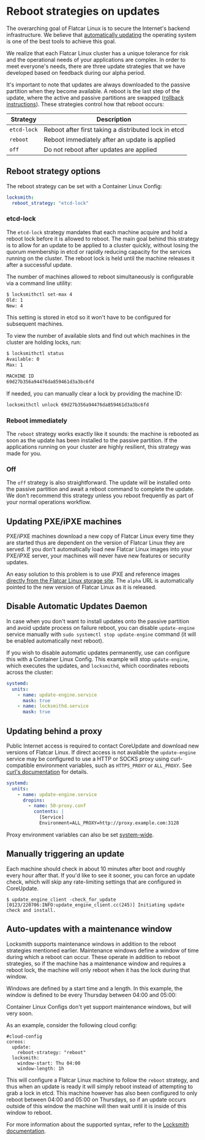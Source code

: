 # Reboot strategies on updates

The overarching goal of Flatcar Linux is to secure the Internet's backend infrastructure. We believe that [automatically updating](https://coreos.com/why/#updates) the operating system is one of the best tools to achieve this goal.

We realize that each Flatcar Linux cluster has a unique tolerance for risk and the operational needs of your applications are complex. In order to meet everyone's needs, there are three update strategies that we have developed based on feedback during our alpha period.

It's important to note that updates are always downloaded to the passive partition when they become available. A reboot is the last step of the update, where the active and passive partitions are swapped ([rollback instructions][rollback]). These strategies control how that reboot occurs:

| Strategy      | Description                                                         |
|---------------|---------------------------------------------------------------------|
| `etcd-lock`   | Reboot after first taking a distributed lock in etcd                |
| `reboot`      | Reboot immediately after an update is applied                       |
| `off`         | Do not reboot after updates are applied                             |

## Reboot strategy options

The reboot strategy can be set with a Container Linux Config:

```yaml container-linux-config
locksmith:
  reboot_strategy: "etcd-lock"
```

### etcd-lock

The `etcd-lock` strategy mandates that each machine acquire and hold a reboot lock before it is allowed to reboot. The main goal behind this strategy is to allow for an update to be applied to a cluster quickly, without losing the quorum membership in etcd or rapidly reducing capacity for the services running on the cluster. The reboot lock is held until the machine releases it after a successful update.

The number of machines allowed to reboot simultaneously is configurable via a command line utility:

```sh
$ locksmithctl set-max 4
Old: 1
New: 4
```

This setting is stored in etcd so it won't have to be configured for subsequent machines.

To view the number of available slots and find out which machines in the cluster are holding locks, run:

```sh
$ locksmithctl status
Available: 0
Max: 1

MACHINE ID
69d27b356a94476da859461d3a3bc6fd
```

If needed, you can manually clear a lock by providing the machine ID:

```sh
locksmithctl unlock 69d27b356a94476da859461d3a3bc6fd
```

### Reboot immediately

The `reboot` strategy works exactly like it sounds: the machine is rebooted as soon as the update has been installed to the passive partition. If the applications running on your cluster are highly resilient, this strategy was made for you.

### Off

The `off` strategy is also straightforward. The update will be installed onto the passive partition and await a reboot command to complete the update. We don't recommend this strategy unless you reboot frequently as part of your normal operations workflow.

## Updating PXE/iPXE machines

PXE/iPXE machines download a new copy of Flatcar Linux every time they are started thus are dependent on the version of Flatcar Linux they are served. If you don't automatically load new Flatcar Linux images into your PXE/iPXE server, your machines will never have new features or security updates.

An easy solution to this problem is to use iPXE and reference images [directly from the Flatcar Linux storage site](booting-with-ipxe.md#setting-up-ipxe-boot-script). The `alpha` URL is automatically pointed to the new version of Flatcar Linux as it is released.

## Disable Automatic Updates Daemon

In case when you don't want to install updates onto the passive partition and avoid update process on failure reboot, you can disable `update-engine` service manually with `sudo systemctl stop update-engine` command (it will be enabled automatically next reboot).

If you wish to disable automatic updates permanently, use can configure this with a Container Linux Config. This example will stop `update-engine`, which executes the updates, and `locksmithd`, which coordinates reboots across the cluster:

```yaml container-linux-config
systemd:
  units:
    - name: update-engine.service
      mask: true
    - name: locksmithd.service
      mask: true
```

## Updating behind a proxy

Public Internet access is required to contact CoreUpdate and download new versions of Flatcar Linux. If direct access is not available the `update-engine` service may be configured to use a HTTP or SOCKS proxy using curl-compatible environment variables, such as `HTTPS_PROXY` or `ALL_PROXY`.
See [curl's documentation](http://curl.haxx.se/docs/manpage.html#ALLPROXY) for details.

```yaml container-linux-config
systemd:
  units:
    - name: update-engine.service
      dropins:
        - name: 50-proxy.conf
          contents: |
            [Service]
            Environment=ALL_PROXY=http://proxy.example.com:3128
```

Proxy environment variables can also be set [system-wide][systemd-env-vars].

## Manually triggering an update

Each machine should check in about 10 minutes after boot and roughly every hour after that. If you'd like to see it sooner, you can force an update check, which will skip any rate-limiting settings that are configured in CoreUpdate.

```
$ update_engine_client -check_for_update
[0123/220706:INFO:update_engine_client.cc(245)] Initiating update check and install.
```

## Auto-updates with a maintenance window

Locksmith supports maintenance windows in addition to the reboot strategies mentioned earlier. Maintenance windows define a window of time during which a reboot can occur. These operate in addition to reboot strategies, so if the machine has a maintenance window and requires a reboot lock, the machine will only reboot when it has the lock during that window.

Windows are defined by a start time and a length. In this example, the window is defined to be every Thursday between 04:00 and 05:00:

Container Linux Configs don't yet support maintenance windows, but will very soon.

As an example, consider the following cloud config:

```cloud-config
#cloud-config
coreos:
  update:
    reboot-strategy: "reboot"
  locksmith:
    window-start: Thu 04:00
    window-length: 1h
```

This will configure a Flatcar Linux machine to follow the `reboot` strategy, and thus when an update is ready it will simply reboot instead of attempting to grab a lock in etcd. This machine however has also been configured to only reboot between 04:00 and 05:00 on Thursdays, so if an update occurs outside of this window the machine will then wait until it is inside of this window to reboot.

For more information about the supported syntax, refer to the [Locksmith documentation][reboot-windows].

[rollback]: manual-rollbacks.md
[reboot-windows]: https://github.com/coreos/locksmith#reboot-windows
[systemd-env-vars]: https://coreos.com/os/docs/latest/using-environment-variables-in-systemd-units.html#system-wide-environment-variables
